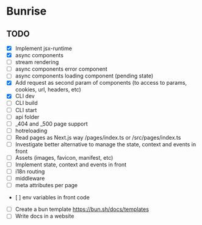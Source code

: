 # Bunrise
## TODO

- [x] Implement jsx-runtime 
- [x] async components
- [ ] stream rendering
- [ ] async components error component
- [ ] async components loading component (pending state)
- [x] Add request as second param of components (to access to params, cookies, url, headers, etc)
- [x] CLI dev
- [ ] CLI build
- [ ] CLI start
- [ ] api folder
- [ ] _404 and _500 page support
- [ ] hotreloading
- [ ] Read pages as Next.js way /pages/index.ts or /src/pages/index.ts
- [ ] Investigate better alternative to manage the state, context and events in front
- [ ] Assets (images, favicon, manifest, etc)
- [ ] Implement state, context and events in front
- [ ] i18n routing
- [ ] middleware
- [ ] meta attributes per page
- [ ] env variables in front code
- [ ] Create a bun template https://bun.sh/docs/templates
- [ ] Write docs in a website
